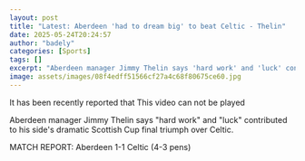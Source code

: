 ```yaml
---
layout: post
title: "Latest: Aberdeen 'had to dream big' to beat Celtic - Thelin"
date: 2025-05-24T20:24:57
author: "badely"
categories: [Sports]
tags: []
excerpt: "Aberdeen manager Jimmy Thelin says 'hard work' and 'luck' contributed to his side's dramatic Scottish Cup final triumph over Celtic."
image: assets/images/08f4edff51566cf27a4c68f80675ce60.jpg
---
```


It has been recently reported that This video can not be played

Aberdeen manager Jimmy Thelin says "hard work" and "luck" contributed to his side's dramatic Scottish Cup final triumph over Celtic.

MATCH REPORT: Aberdeen 1-1 Celtic (4-3 pens)

